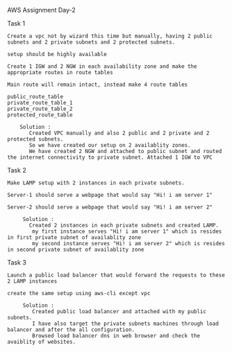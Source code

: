 AWS Assignment Day-2


Task 1

    Create a vpc not by wizard this time but manually, having 2 public subnets and 2 private subnets and 2 protected subnets.

    setup should be highly available

    Create 1 IGW and 2 NGW in each availability zone and make the appropriate routes in route tables

    Main route will remain intact, instead make 4 route tables

    public_route_table
    private_route_table_1
    private_route_table_2
    protected_route_table

        Solution : 
           Created VPC manually and also 2 public and 2 private and 2 protected subnets.
           So we have created our setup on 2 availablity zones.
           We have created 2 NGW and attached to public subnet and routed the internet connectivity to private subnet. Attached 1 IGW to VPC
           

Task 2

    Make LAMP setup with 2 instances in each private subnets.

    Server-1 should serve a webpage that would say "Hi! i am server 1"

    Server-2 should serve a webpage that would say "Hi! i am server 2"

         Solution : 
           Created 2 instances in each private subnets and created LAMP.
            my first instance serves "Hi! i am server 1" which is resides in first private subnet of availablity zone
            my second instance serves "Hi! i am server 2" which is resides in second private subnet of availablity zone

Task 3

    Launch a public load balancer that would forward the requests to these 2 LAMP instances

    create the same setup using aws-cli except vpc

         Solution :
            Created public load balancer and attached with my public subnets.
            I have also target the private subnets machines through load balancer and after the all configuration.
            Browsed load balancer dns in web browser and check the avaiblity of websites.

